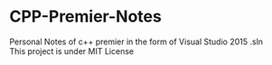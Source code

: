 # CPP-Premier-Notes
Personal Notes of c++ premier in the form of Visual Studio 2015 .sln  
This project is under MIT License
